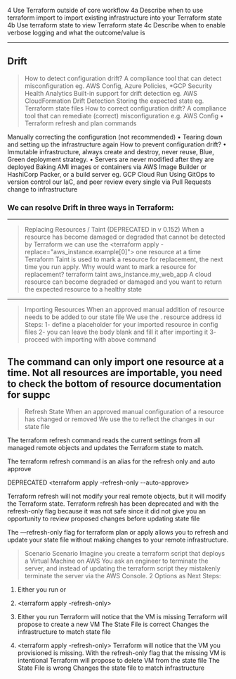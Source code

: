 4	Use Terraform outside of core workflow
4a	Describe when to use terraform import to import existing infrastructure into your Terraform state
4b	Use terraform state to view Terraform state
4c	Describe when to enable verbose logging and what the outcome/value is


----------------------------------------
## Drift
>How to detect configuration drift?
A compliance tool that can detect misconfiguration eg. AWS Config, Azure Policies, *GCP Security Health Analytics
Built-in support for drift detection eg. AWS CloudFormation Drift Detection
Storing the expected state eg. Terraform state files
How to correct configuration drift?
A compliance tool that can remediate (correct) misconfiguration e.g. AWS Config
• Terraform refresh and plan commands

Manually correcting the configuration (not recommended)
• Tearing down and setting up the infrastructure again
How to prevent configuration drift?
• Immutable infrastructure, always create and destroy, never reuse, Blue, Green deployment strategy.
• Servers are never modified after they are deployed
Baking AMI images or containers via AWS Image Builder or HashiCorp Packer, or a build server eg. GCP Cloud Run
Using GitOps to version control our laC, and peer review every single via Pull Requests change to infrastructure

### We can resolve Drift in three ways in Terraform:
---------------------
> Replacing Resources / Taint (DEPRECATED in v 0.152)
When a resource has become damaged or degraded that cannot be detected by Terraform we can use the <replace flag>
        <terraform apply -replace="aws_instance.example[0]">
        one resource at a time
Terraform Taint is used to mark a resource for replacement, the next time you run apply.
Why would want to mark a resource for replacement?
terraform taint aws_instance.my_web_app
A cloud resource can become degraded or damaged and you
want to return the expected resource to a healthy state
---------------------
> Importing Resources
When an approved manual addition of resource needs to be added to our state file We use the <import command>.
        <terraform import aws_instance.example i-abcd1234>
                                resource address      id
Steps:
1- define a placeholder for your imported resource in config files
2- you can leave the body blank and fill it after importing it
3- proceed with importing with above command

The command can only import one resource at a time.
Not all resources are importable, you need to check the bottom of resource documentation for suppc
---------------
> Refresh State
When an approved manual configuration of a resource has changed or removed
We use the <refresh-only flag> to reflect the changes in our state file

The terraform refresh command reads the current settings from all managed remote objects and updates the Terraform state to match.

The terraform refresh command is an alias for the refresh only and auto approve

<terraform refresh>  DEPRECATED
<terraform apply -refresh-only --auto-approve>


Terraform refresh will not modify your real remote objects, but it will modify the Terraform state.
Terraform refresh has been deprecated and with the refresh-only flag because it was not safe since it did not give you an opportunity to review proposed changes before updating state file

The —refresh-only flag for terraform plan or apply allows you to refresh and update your state file without making changes to your remote infrastructure.

> Scenario
Scenario
Imagine you create a terraform script that deploys a Virtual Machine on AWS You ask an engineer to terminate the server, and instead of updating the terraform script they mistakenly terminate the server via the AWS Console.
2 Options as Next Steps:
1) Either you run <terraform apply>   or
2) <terraform apply -refresh-only>

1) Either you run <terraform apply>
        Terraform will notice that the VM is missing
        Terraform will propose to create a new VM
        The State File is correct
        Changes the infrastructure to match state file
2) <terraform apply -refresh-only>
Terraform will notice that the VM you provisioned is missing.
With the refresh-only flag that the missing VM is intentional
Terraform will propose to delete VM from the state file
The State File is wrong
Changes the state file to match infrastructure